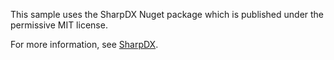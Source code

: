 This sample uses the SharpDX Nuget package which is published under the permissive MIT license.

For more information, see [SharpDX](https://sharpdx.org).

